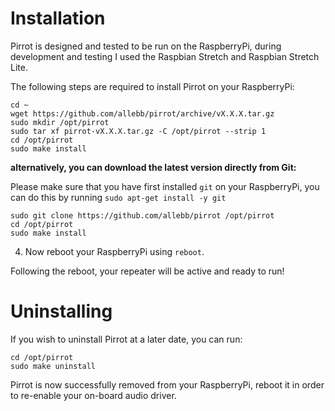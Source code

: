 # Installation

Pirrot is designed and tested to be run on the RaspberryPi, during development and testing I used the Raspbian Stretch and Raspbian Stretch Lite.

The following steps are required to install Pirrot on your RaspberryPi:

```shell
cd ~
wget https://github.com/allebb/pirrot/archive/vX.X.X.tar.gz
sudo mkdir /opt/pirrot
sudo tar xf pirrot-vX.X.X.tar.gz -C /opt/pirrot --strip 1
cd /opt/pirrot
sudo make install
```

__alternatively, you can download the latest version directly from Git:__

Please make sure that you have first installed ``git`` on your RaspberryPi, you can do this by running ``sudo apt-get install -y git``

```shell
sudo git clone https://github.com/allebb/pirrot /opt/pirrot
cd /opt/pirrot
sudo make install
```


4. Now reboot your RaspberryPi using ``reboot``.

Following the reboot, your repeater will be active and ready to run!

# Uninstalling

If you wish to uninstall Pirrot at a later date, you can run:

```shell
cd /opt/pirrot
sudo make uninstall
```

Pirrot is now successfully removed from your RaspberryPi, reboot it in order to re-enable your on-board audio driver.
